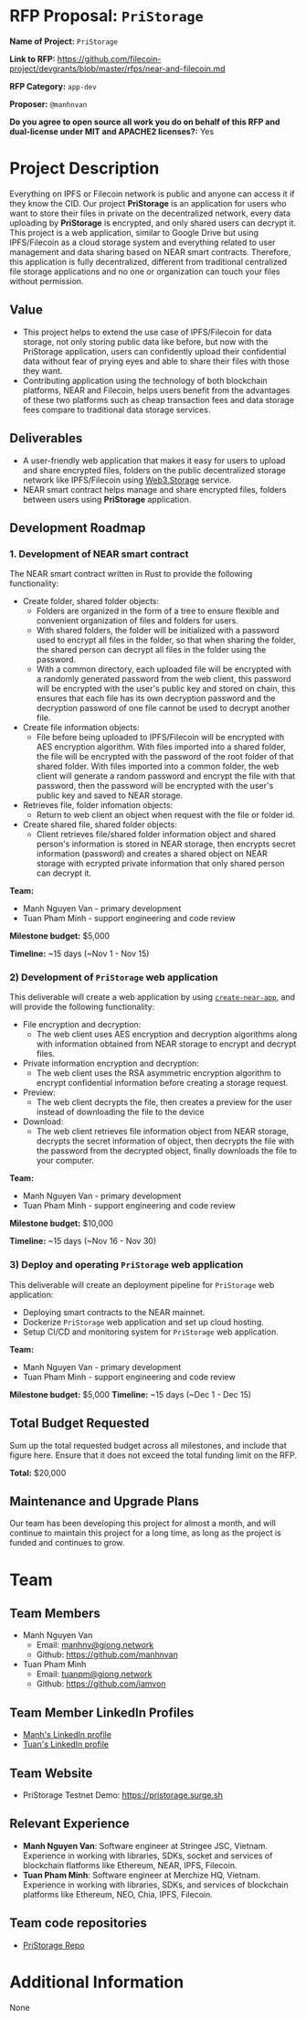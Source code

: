 # RFP Proposal: `PriStorage`

**Name of Project:** `PriStorage`

**Link to RFP:** https://github.com/filecoin-project/devgrants/blob/master/rfps/near-and-filecoin.md

**RFP Category:** `app-dev`

**Proposer:** `@manhnvan`

**Do you agree to open source all work you do on behalf of this RFP and dual-license under MIT and APACHE2 licenses?:** Yes

# Project Description

Everything on IPFS or Filecoin network is public and anyone can access it if they know the CID. Our project **PriStorage** is an application for users who want to store their files in private on the decentralized network, every data uploading by **PriStorage** is encrypted, and only shared users can decrypt it. This project is a web application, similar to Google Drive but using IPFS/Filecoin as a cloud storage system and everything related to user management and data sharing based on NEAR smart contracts. Therefore, this application is fully decentralized, different from traditional centralized file storage applications and no one or organization can touch your files without permission.

## Value
* This project helps to extend the use case of IPFS/Filecoin for data storage, not only storing public data like before, but now with the PriStorage application, users can confidently upload their confidential data without fear of prying eyes and able to share their files with those they want.
* Contributing application using the technology of both blockchain platforms, NEAR and Filecoin, helps users benefit from the advantages of these two platforms such as cheap transaction fees and data storage fees compare to traditional data storage services.

## Deliverables

* A user-friendly web application that makes it easy for users to upload and share encrypted files, folders on the public decentralized storage network like IPFS/Filecoin using [Web3.Storage](https://web3.storage/) service.
* NEAR smart contract helps manage and share encrypted files, folders between users using **PriStorage** application.

## Development Roadmap

### 1. Development of NEAR smart contract

The NEAR smart contract written in Rust to provide the following functionality:

* Create folder, shared folder objects:
    * Folders are organized in the form of a tree to ensure flexible and convenient organization of files and folders for users.
    * With shared folders, the folder will be initialized with a password used to encrypt all files in the folder, so that when sharing the folder, the shared person can decrypt all files in the folder using the password.
    * With a common directory, each uploaded file will be encrypted with a randomly generated password from the web client, this password will be encrypted with the user's public key and stored on chain, this ensures that each file has its own decryption password and the decryption password of one file cannot be used to decrypt another file.
* Create file information objects:
   * File before being uploaded to IPFS/Filecoin will be encrypted with AES encryption algorithm. With files imported into a shared folder, the file will be encrypted with the password of the root folder of that shared folder. With files imported into a common folder, the web client will generate a random password and encrypt the file with that password, then the password will be encrypted with the user's public key and saved to NEAR storage.
* Retrieves file, folder infomation objects:
    * Return to web client an object when request with the file or folder id.
* Create shared file, shared folder objects:
    * Client retrieves file/shared folder information object and shared person's information is stored in NEAR storage, then encrypts secret information (password) and creates a shared object on NEAR storage with ecrypted private information that only shared person can decrypt it.

**Team:**

* Manh Nguyen Van - primary development
* Tuan Pham Minh - support engineering and code review

**Milestone budget:** $5,000

**Timeline:** ~15 days (~Nov 1 - Nov 15)

### 2) Development of `PriStorage` web application

This deliverable will create a web application by using [`create-near-app`](https://www.npmjs.com/package/create-near-app), and will provide the following functionality:

* File encryption and decryption: 
   * The web client uses AES encryption and decryption algorithms along with information obtained from NEAR storage to encrypt and decrypt files.
* Private information encryption and decryption: 
    * The web client uses the RSA asymmetric encryption algorithm to encrypt confidential information before creating a storage request.
* Preview: 
    * The web client decrypts the file, then creates a preview for the user instead of downloading the file to the device
* Download:
    * The web client retrieves file information object from NEAR storage, decrypts the secret information of object, then decrypts the file with the password from the decrypted object, finally downloads the file to your computer.

**Team:**

* Manh Nguyen Van - primary development
* Tuan Pham Minh - support engineering and code review

**Milestone budget:** $10,000

**Timeline:** ~15 days (~Nov 16 - Nov 30)

### 3) Deploy and operating `PriStorage` web application

This deliverable will create an deployment pipeline for `PriStorage` web application:

* Deploying smart contracts to the NEAR mainnet.
* Dockerize `PriStorage` web application and set up cloud hosting.
* Setup CI/CD and monitoring system for `PriStorage` web application.

**Team:**

* Manh Nguyen Van - primary development
* Tuan Pham Minh - support engineering and code review

**Milestone budget:** $5,000
**Timeline:** ~15 days (~Dec 1 - Dec 15)

## Total Budget Requested

Sum up the total requested budget across all milestones, and include that figure here. Ensure that it does not exceed the total funding limit on the RFP.

**Total:** $20,000

## Maintenance and Upgrade Plans

Our team has been developing this project for almost a month, and will continue to maintain this project for a long time, as long as the project is funded and continues to grow.

# Team
## Team Members

* Manh Nguyen Van
  * Email: manhnv@giong.network
  * Github: https://github.com/manhnvan
* Tuan Pham Minh
  * Email: tuanpm@giong.network
  * Github: https://github.com/iamvon

## Team Member LinkedIn Profiles

* [Manh's LinkedIn profile](https://www.linkedin.com/in/nguy%E1%BB%85n-m%E1%BA%A1nh-a55639224/)
* [Tuan's LinkedIn profile](https://www.linkedin.com/in/tuanpmhd)

## Team Website

* PriStorage Testnet Demo: https://pristorage.surge.sh

## Relevant Experience
* **Manh Nguyen Van**: Software engineer at Stringee JSC, Vietnam. Experience in working with libraries, SDKs, socket and services of blockchain flatforms like Ethereum, NEAR, IPFS, Filecoin.
* **Tuan Pham Minh**: Software engineer at Merchize HQ, Vietnam. Experience in working with libraries, SDKs, and services of blockchain platforms like Ethereum, NEO, Chia, IPFS, Filecoin.

## Team code repositories

* [PriStorage Repo](https://github.com/manhnvan/Pristorage)

# Additional Information
None
